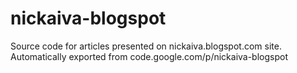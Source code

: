 # nickaiva-blogspot

Source code for articles presented on nickaiva.blogspot.com site.
Automatically exported from code.google.com/p/nickaiva-blogspot
